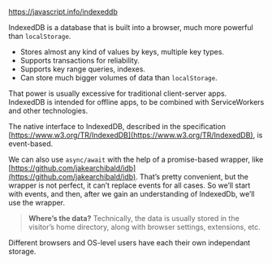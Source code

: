 https://javascript.info/indexeddb

IndexedDB is a database that is built into a browser, much more powerful than `localStorage`.

-   Stores almost any kind of values by keys, multiple key types.
-   Supports transactions for reliability.
-   Supports key range queries, indexes.
-   Can store much bigger volumes of data than `localStorage`.

That power is usually excessive for traditional client-server apps. IndexedDB is intended for offline apps, to be combined with ServiceWorkers and other technologies.

The native interface to IndexedDB, described in the specification [https://www.w3.org/TR/IndexedDB](https://www.w3.org/TR/IndexedDB), is event-based.

We can also use `async/await` with the help of a promise-based wrapper, like [https://github.com/jakearchibald/idb](https://github.com/jakearchibald/idb). That’s pretty convenient, but the wrapper is not perfect, it can’t replace events for all cases. So we’ll start with events, and then, after we gain an understanding of IndexedDb, we’ll use the wrapper.

> **Where’s the data?**
  Technically, the data is usually stored in the visitor’s home directory, along with browser settings, extensions, etc.

Different browsers and OS-level users have each their own independant storage.
